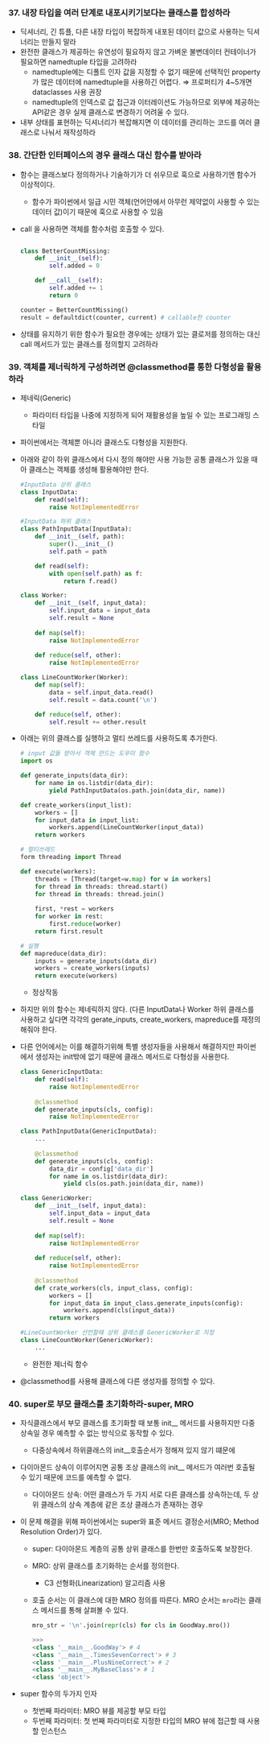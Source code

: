### 37. 내장 타입을 여러 단계로 내포시키기보다는 클래스를 합성하라

- 딕셔너리, 긴 튜플, 다른 내장 타입이 복잡하게 내포된 데이터 값으로 사용하는 딕셔너리는 만들지 말라
- 완전한 클래스가 제공하는 유연성이 필요하지 않고 가벼운 불변데이터 컨테이너가 필요하면 namedtuple 타입을 고려하라
    - namedtuple에는 디폴트 인자 값을 지정할 수 없기 때문에 선택적인 property가 많은 데이터에 namedtuple을 사용하긴 어렵다. ⇒ 프로퍼티가 4~5개면 dataclasses 사용 권장
    - namedtuple의 인덱스로 값 접근과 이터레이션도 가능하므로 외부에 제공하는 API같은 경우 실제 클래스로 변경하기 어려울 수 있다.
- 내부 상태를 표현하는 딕셔너리가 복잡해지면 이 데이터를 관리하는 코드를 여러 클래스로 나눠서 재작성하라

### 38. 간단한 인터페이스의 경우 클래스 대신 함수를 받아라

- 함수는 클래스보다 정의하거나 기술하기가 더 쉬우므로 훅으로 사용하기엔 함수가 이상적이다.
    - 함수가 파이썬에서 일급 시민 객체(언어안에서 아무런 제약없이 사용할 수 있는 데이터 값)이기 때문에 훅으로 사용할 수 있음
- call 을 사용하면 객체를 함수처럼 호출할 수 있다.
    
    ```python
    
    class BetterCountMissing:
    	def __init__(self):
    		self.added = 0
    
    	def __call__(self):
    		self.added += 1
    		return 0
    
    counter = BetterCountMissing()
    result = defaultdict(counter, current) # callable한 counter
    ```
    
- 상태를 유지하기 위한 함수가 필요한 경우에는 상태가 있는 클로저를 정의하는 대신 call 메서드가 있는 클래스를 정의할지 고려하라

### 39. 객체를 제너릭하게 구성하려면 @classmethod를 통한 다형성을 활용하라

- 제네릭(Generic)
    - 파라미터 타입을 나중에 지정하게 되어 재활용성을 높일 수 있는 프로그래밍 스타일
- 파이썬에서는 객체뿐 아니라 클래스도 다형성을 지원한다.
- 아래와 같이 하위 클래스에서 다시 정의 해야만 사용 가능한 공통 클래스가 있을 때 아 클래스는 객체를 생성해 활용해야만 한다.
    
    ```python
    #InputData 상위 클래스
    class InputData:
        def read(self):
            raise NotImplementedError
    
    #InputData 하위 클래스
    class PathInputData(InputData):
        def __init__(self, path):
            super().__init__()
            self.path = path
    
        def read(self):
            with open(self.path) as f:
                return f.read()
    
    class Worker:
        def __init__(self, input_data):
            self.input_data = input_data
            self.result = None
        
        def map(self):
            raise NotImplementedError
        
        def reduce(self, other):
            raise NotImplementedError
    
    class LineCountWorker(Worker):
        def map(self):
            data = self.input_data.read()
            self.result = data.count('\n')
    
        def reduce(self, other):
            self.result += other.result
    ```
    
- 아래는 위의 클래스를 실행하고 멀티 쓰레드를 사용하도록 추가한다.
    
    ```python
    # input 값들 받아서 객체 만드는 도우미 함수
    import os
    
    def generate_inputs(data_dir):
        for name in os.listdir(data_dir):
            yield PathInputData(os.path.join(data_dir, name))
    
    def create_workers(input_list):
        workers = []
        for input_data in input_list:
            workers.append(LineCountWorker(input_data))
        return workers
    
    # 멀티쓰레드
    form threading import Thread
    
    def execute(workers):
        threads = [Thread(target=w.map) for w in workers]
        for thread in threads: thread.start()
        for thread in threads: thread.join()
        
        first, *rest = workers
        for worker in rest:
            first.reduce(worker)
        return first.result
    
    # 실행
    def mapreduce(data_dir):
        inputs = generate_inputs(data_dir)
        workers = create_workers(inputs)
        return execute(workers)
    ```
    
    - 정상작동
- 하지만 위의 함수는 제네릭하지 않다. (다른 InputData나 Worker 하위 클래스를 사용하고 싶다면 각각의 gerate_inputs, create_workers, mapreduce를 재정의 해줘야 한다.
- 다른 언어에서는 이를 해결하기위해 특별 생성자들을 사용해서 해결하지만 파이썬에서 생성자는 init밖에 없기 때문에 클래스 메서드로 다형성을 사용한다.
    
    ```python
    class GenericInputData:
        def read(self):
            raise NotImplementedError
        
        @classmethod
        def generate_inputs(cls, config):
            raise NotImplementedError
    
    class PathInputData(GenericInputData):
        ...
        
        @classmethod
        def generate_inputs(cls, config):
            data_dir = config['data_dir']
            for name in os.listdir(data_dir):
                yield cls(os.path.join(data_dir, name))
    
    class GenericWorker:
        def __init__(self, input_data):
            self.input_data = input_data
            self.result = None
        
        def map(self):
            raise NotImplementedError
        
        def reduce(self, other):
            raise NotImplementedError
        
        @classmethod
        def crate_workers(cls, input_class, config):
            workers = []
            for input_data in input_class.generate_inputs(config):
                workers.append(cls(input_data))
            return workers
    
    #LineCountWorker 선언할때 상위 클래스를 GenericWorker로 지정
    class LineCountWorker(GenericWorker):
        ...
    ```
    
    - 완전한 제너릭 함수
- @classmethod를 사용해 클래스에 다른 생성자를 정의할 수 있다.

### 40. super로 부모 클래스를 초기화하라-super, MRO

- 자식클래스에서 부모 클래스를 초기화할 때 보통 init__ 메서드를 사용하지만 다중 상속일 경우 예측할 수 없는 방식으로 동작할 수 있다.
    - 다중상속에서 하위클래스의 init__호출순서가 정해져 있지 않기 떄문에
- 다이아몬드 상속이 이루어지면 공통 조상 클래스의 init__ 메서드가 여러번 호출될 수 있기 때문에 코드를 예측할 수 없다.
    - 다이아몬드 상속: 어떤 클래스가 두 가지 서로 다른 클래스를 상속하는데, 두 상위 클래스의 상속 계층에 같은 조상 클래스가 존재하는 경우
- 이 문제 해결을 위해 파이썬에서는 super와 표준 메서드 결정순서(MRO; Method Resolution Order)가 있다.
    - super: 다이아몬드 계층의 공통 상위 클래스를 한번만 호출하도록 보장한다.
    - MRO: 상위 클래스를  초기화하는 순서를 정의한다.
        - C3 선형화(Linearization) 알고리즘 사용
    - 호출 순서는 이 클래스에 대한 MRO 정의를 따른다. MRO 순서는 `mro`라는 클래스 메서드를 통해 살펴볼 수 있다.
        
        ```python
        mro_str = '\n'.join(repr(cls) for cls in GoodWay.mro())
        
        >>>
        <class '__main__.GoodWay'> # 4
        <class '__main__.TimesSevenCorrect'> # 3
        <class '__main__.PlusNineCorrect'> # 2
        <class '__main__.MyBaseClass'> # 1
        <class 'object'>
        ```
        
- super 함수의 두가지 인자
    - 첫번째 파라미터: MRO 뷰를 제공할 부모 타입
    - 두번째 파라미터: 첫 번째 파라미터로 지정한 타입의 MRO 뷰에 접근할 때 사용할 인스턴스
